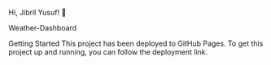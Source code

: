 Hi, Jibril Yusuf! 👋

Weather-Dashboard

Getting Started
This project has been deployed to GitHub Pages. To get this project up and running, you can follow the deployment link.
